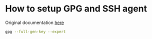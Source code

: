 # How to setup GPG and SSH agent

Original documentation [here](https://wiki.archlinux.org/title/GnuPG#gpg-agent)

```sh
gpg --full-gen-key --expert
```
